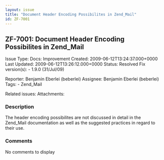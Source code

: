 ```yaml
---
layout: issue
title: "Document Header Encoding Possibilites in Zend_Mail"
id: ZF-7001
---
```


ZF-7001: Document Header Encoding Possibilites in Zend\_Mail
------------------------------------------------------------

 Issue Type: Docs: Improvement Created: 2009-06-12T13:24:37.000+0000 Last Updated: 2009-06-12T13:26:12.000+0000 Status: Resolved Fix version(s): - 1.9.0 (31/Jul/09)
 
 Reporter:  Benjamin Eberlei (beberlei)  Assignee:  Benjamin Eberlei (beberlei)  Tags: - Zend\_Mail
 
 Related issues: 
 Attachments: 
### Description

The header encoding possibilites are not discussed in detail in the Zend\_Mail documentation as well as the suggested practices in regard to their use.

 

 

### Comments

No comments to display